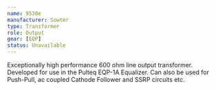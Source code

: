 ```yaml
---
name: 9530e
manufacturer: Sowter
type: Transformer
role: Output
gear: [EQP]
status: Unavailable
---
```


Exceptionally high performance 600 ohm line output transformer. Developed for use in the Pulteq EQP-1A Equalizer. Can also be used for Push-Pull, ac coupled Cathode Follower and SSRP circuits etc.
